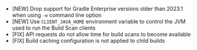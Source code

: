 - [NEW] Drop support for Gradle Enterprise versions older than 2023.1 when using `-e` command line option
- [NEW] Use `CLIENT_JAVA_HOME` environment variable to control the JVM used to run the Build Scan clients
- [FIX] API requests do not allow time for build scans to become available
- [FIX] Build caching configuration is not applied to child builds
